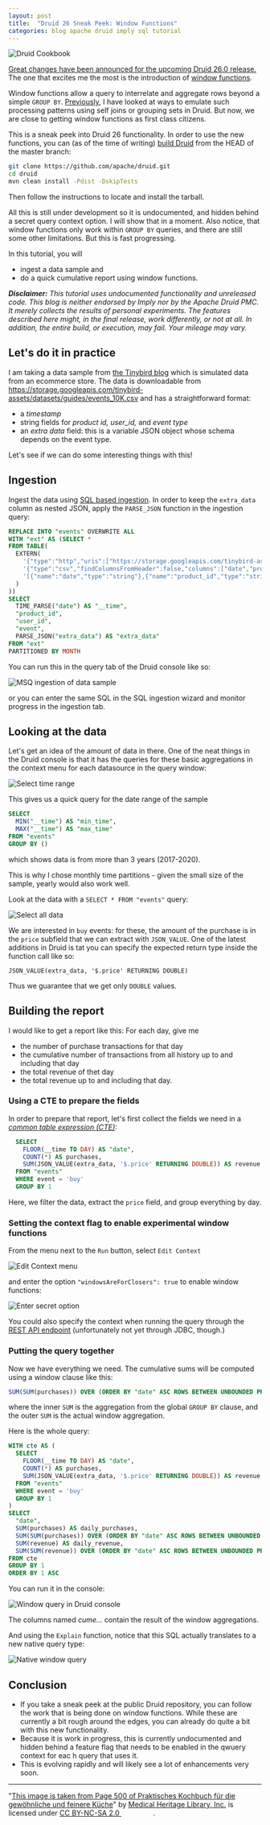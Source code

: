 ```yaml
---
layout: post
title:  "Druid 26 Sneak Peek: Window Functions"
categories: blog apache druid imply sql tutorial
---
```

![Druid Cookbook](/assets/2021-12-21-elf.jpg)

[Great changes have been announced for the upcoming Druid 26.0 release.](https://www.linkedin.com/feed/update/urn:li:activity:7043593237915148288/) The one that excites me the most is the introduction of [window functions](https://github.com/paul-rogers/druid/wiki/Window-Functions).

Window functions allow a query to interrelate and aggregate rows beyond a simple `GROUP BY`. [Previously](/2022/11/05/druid-data-cookbook-cumulative-sums-in-druid-sql/), I have looked at ways to emulate such processing patterns using self joins or grouping sets in Druid. But now, we are close to getting window functions as first class citizens.

This is a sneak peek into Druid 26 functionality. In order to use the new functions, you can (as of the time of writing) [build Druid](https://druid.apache.org/docs/latest/development/build.html) from the HEAD of the master branch:

```bash
git clone https://github.com/apache/druid.git
cd druid
mvn clean install -Pdist -DskipTests
```

Then follow the instructions to locate and install the tarball.

All this is still under development so it is undocumented, and hidden behind a secret query context option. I will show that in a moment. Also notice, that window functions only work within `GROUP BY` queries, and there are still some other limitations. But this is fast progressing.

In this tutorial, you will 

- ingest a data sample and
- do a quick cumulative report using window functions.

_**Disclaimer:** This tutorial uses undocumented functionality and unreleased code. This blog is neither endorsed by Imply nor by the Apache Druid PMC. It merely collects the results of personal experiments. The features described here might, in the final release, work differently, or not at all. In addition, the entire build, or execution, may fail. Your mileage may vary._

## Let's do it in practice

I am taking a data sample from [the Tinybird blog](https://www.tinybird.co/blog-posts/coming-soon-on-clickhouse-window-functions) which is simulated data from an ecommerce store. The data is downloadable from https://storage.googleapis.com/tinybird-assets/datasets/guides/events_10K.csv and has a straightforward format:

- a _timestamp_
- string fields for _product id, user_id,_ and _event type_
- an _extra data_ field: this is a variable JSON object whose schema depends on the event type.

Let's see if we can do some interesting things with this!

## Ingestion

Ingest the data using [SQL based ingestion](https://druid.apache.org/docs/latest/multi-stage-query/index.html). In order to keep the `extra_data` column as nested JSON, apply the `PARSE_JSON` function in the ingestion query:

```sql
REPLACE INTO "events" OVERWRITE ALL
WITH "ext" AS (SELECT *
FROM TABLE(
  EXTERN(
    '{"type":"http","uris":["https://storage.googleapis.com/tinybird-assets/datasets/guides/events_10K.csv"]}',
    '{"type":"csv","findColumnsFromHeader":false,"columns":["date","product_id","user_id","event","extra_data"]}',
    '[{"name":"date","type":"string"},{"name":"product_id","type":"string"},{"name":"user_id","type":"long"},{"name":"event","type":"string"},{"name":"extra_data","type":"string"}]'
  )
))
SELECT
  TIME_PARSE("date") AS "__time",
  "product_id",
  "user_id",
  "event",
  PARSE_JSON("extra_data") AS "extra_data"
FROM "ext"
PARTITIONED BY MONTH
```

You can run this in the query tab of the Druid console like so:

![MSQ ingestion of data sample](/assets/2023-03-26-01-ingest.jpg)

or you can enter the same SQL in the SQL ingestion wizard and monitor progress in the ingestion tab.

## Looking at the data 

Let's get an idea of the amount of data in there. One of the neat things in the Druid console is that it has the queries for these basic aggregations in the context menu for each datasource in the query window:

![Select time range](/assets/2023-03-26-02-selectminmaxtime.jpg)

This gives us a quick query for the date range of the sample

```sql
SELECT
  MIN("__time") AS "min_time",
  MAX("__time") AS "max_time"
FROM "events"
GROUP BY ()
```

which shows data is from more than 3 years (2017-2020).

This is why I chose monthly time partitions - given the small size of the sample, yearly would also work well.

Look at the data with a `SELECT * FROM "events"` query:

![Select all data](/assets/2023-03-26-03-selectstar)

We are interested in `buy` events: for these, the amount of the purchase is in the `price` subfield that we can extract with `JSON_VALUE`. One of the latest additions in Druid is tat you can specify the expected return type inside the function call like so:

```
JSON_VALUE(extra_data, '$.price' RETURNING DOUBLE)
```

Thus we guarantee that we get only `DOUBLE` values.

## Building the report

I would like to  get a report like this: For each day, give me

- the number of purchase transactions for that day
- the cumulative number of transactions from all history up to and including that day
- the total revenue of thet day
- the total revenue up to and including that day.

### Using a CTE to prepare the fields

In order to prepare that report, let's first collect the fields we need in a _[common table expression (CTE)](https://learnsql.com/blog/what-is-common-table-expression/):_

```sql
  SELECT 
    FLOOR(__time TO DAY) AS "date",
    COUNT(*) AS purchases,
    SUM(JSON_VALUE(extra_data, '$.price' RETURNING DOUBLE)) AS revenue 
  FROM "events"
  WHERE event = 'buy'
  GROUP BY 1
```

Here, we filter the data, extract the `price` field, and group everything by day.

### Setting the context flag to enable experimental window functions

From the menu next to the `Run` button, select `Edit Context`

![Edit Context menu](/assets/2023-03-26-04-editcontext.jpg)

and enter the option `"windowsAreForClosers": true` to enable window functions:

![Enter secret option](/assets/2023-03-26-05-contextoption.jpg)

You could also specify the context when running the query through the [REST API endpoint](https://druid.apache.org/docs/latest/querying/sql-api.html) (unfortunately not yet through JDBC, though.)

### Putting the query together

Now we have everything we need. The cumulative sums will be computed using a window clause like this:

```sql
SUM(SUM(purchases)) OVER (ORDER BY "date" ASC ROWS BETWEEN UNBOUNDED PRECEDING AND CURRENT ROW)
```

where the inner `SUM` is the aggregation from the global `GROUP BY` clause, and the outer `SUM` is the actual window aggregation.

Here is the whole query:

```sql
WITH cte AS (
  SELECT 
    FLOOR(__time TO DAY) AS "date",
    COUNT(*) AS purchases,
    SUM(JSON_VALUE(extra_data, '$.price' RETURNING DOUBLE)) AS revenue 
  FROM "events"
  WHERE event = 'buy'
  GROUP BY 1
)
SELECT
  "date",
  SUM(purchases) AS daily_purchases,
  SUM(SUM(purchases)) OVER (ORDER BY "date" ASC ROWS BETWEEN UNBOUNDED PRECEDING AND CURRENT ROW) AS cume_purchases,
  SUM(revenue) AS daily_revenue,
  SUM(SUM(revenue)) OVER (ORDER BY "date" ASC ROWS BETWEEN UNBOUNDED PRECEDING AND CURRENT ROW) AS cume_revenue
FROM cte
GROUP BY 1
ORDER BY 1 ASC
```

You can run it in the console:

![Window query in Druid console](/assets/2023-03-26-06-query.jpg)

The columns named _cume..._ contain the result of the window aggregations.

And using the `Explain` function, notice that this SQL actually translates to a new native query type:

![Native window query](/assets/2023-03-26-07-nativequery.jpg)

## Conclusion

- If you take a sneak peek at the public Druid repository, you can follow the work that is being done on window functions. While these are currently a bit rough around the edges, you can already do quite a bit with this new functionality.
- Because it is work in progress, this is currently undocumented and hidden behind a feature flag that needs to be enabled in the qwuery context for eac h query that uses it.
- This is evolving rapidly and will likely see a lot of enhancements very soon.

---

"[This image is taken from Page 500 of Praktisches Kochbuch f&uuml;r die gew&ouml;hnliche und feinere K&uuml;che](https://www.flickr.com/photos/mhlimages/48051262646/)" by [Medical Heritage Library, Inc.](https://www.flickr.com/photos/mhlimages/) is licensed under <a target="_blank" rel="noopener noreferrer" href="https://creativecommons.org/licenses/by-nc-sa/2.0/">CC BY-NC-SA 2.0 <img src="https://mirrors.creativecommons.org/presskit/icons/cc.svg" style="height: 1em; margin-right: 0.125em; display: inline;"/><img src="https://mirrors.creativecommons.org/presskit/icons/by.svg" style="height: 1em; margin-right: 0.125em; display: inline;"/><img src="https://mirrors.creativecommons.org/presskit/icons/nc.svg" style="height: 1em; margin-right: 0.125em; display: inline;"/><img src="https://mirrors.creativecommons.org/presskit/icons/sa.svg" style="height: 1em; margin-right: 0.125em; display: inline;"/></a>.

